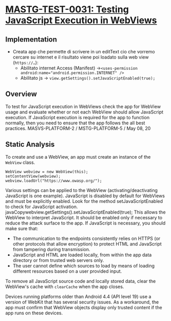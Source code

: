 # [MASTG-TEST-0031: Testing JavaScript Execution in WebViews](https://mas.owasp.org/MASTG/tests/android/MASVS-PLATFORM/MASTG-TEST-0031)

## Implementation

- Creata app che permette di scrivere in un editText cio che vorremo cercare su internet e il risultato viene poi loadato sulla web view (`https://…`):
    - Abilitato internet Access (Manifest) →`<uses-permission android:name="android.permission.INTERNET" />`
    - Abilitato js → `view.getSettings().setJavaScriptEnabled(true);`

## Overview

To test for JavaScript execution in WebViews check the app for WebView usage and evaluate whether or not each WebView should allow JavaScript execution. If JavaScript execution is required for the app to function normally, then you need to ensure that the app follows the all best practices.
MASVS-PLATFORM-2 / MSTG-PLATFORM-5 / May 08, 20

## Static Analysis

To create and use a WebView, an app must create an instance of the `WebView` class.

```
WebView webview = new WebView(this);
setContentView(webview);
webview.loadUrl("https://www.owasp.org/");
```
Various settings can be applied to the WebView (activating/deactivating JavaScript is one example). JavaScript is disabled by default for WebViews and must be explicitly enabled. Look for the method setJavaScriptEnabled to check for JavaScript activation.
javaCopywebview.getSettings().setJavaScriptEnabled(true);
This allows the WebView to interpret JavaScript. It should be enabled only if necessary to reduce the attack surface to the app. If JavaScript is necessary, you should make sure that:

- The communication to the endpoints consistently relies on HTTPS (or other protocols that allow encryption) to protect HTML and JavaScript from tampering during transmission.
- JavaScript and HTML are loaded locally, from within the app data directory or from trusted web servers only.
- The user cannot define which sources to load by means of loading different resources based on a user provided input.

To remove all JavaScript source code and locally stored data, clear the WebView's cache with `clearCache` when the app closes.

Devices running platforms older than Android 4.4 (API level 19) use a version of WebKit that has several security issues. As a workaround, the app must confirm that WebView objects display only trusted content if the app runs on these devices.

